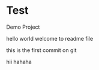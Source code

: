 # Test
Demo Project

hello world 
welcome to readme file

this is the first commit on git

hii hahaha
